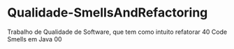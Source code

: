 # Qualidade-SmellsAndRefactoring
Trabalho de Qualidade de Software, que tem como intuito refatorar 40 Code Smells em Java 00
